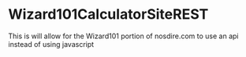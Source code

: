# Wizard101CalculatorSiteREST
This is will allow for the Wizard101 portion of nosdire.com to use an api instead of using javascript
